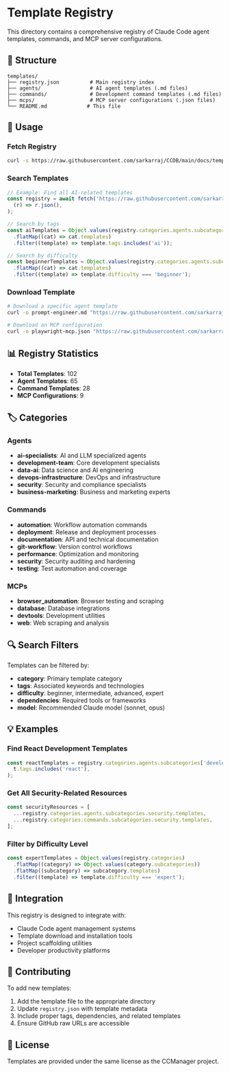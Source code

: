 # Template Registry

This directory contains a comprehensive registry of Claude Code agent templates, commands, and MCP server configurations.

## 📁 Structure

```
templates/
├── registry.json          # Main registry index
├── agents/                # AI agent templates (.md files)
├── commands/              # Development command templates (.md files)
├── mcps/                  # MCP server configurations (.json files)
└── README.md             # This file
```

## 🚀 Usage

### Fetch Registry

```bash
curl -s https://raw.githubusercontent.com/sarkarraj/CCDB/main/docs/templates/registry.json
```

### Search Templates

```javascript
// Example: Find all AI-related templates
const registry = await fetch('https://raw.githubusercontent.com/sarkarraj/CCDB/main/docs/templates/registry.json').then(
  (r) => r.json(),
);

// Search by tags
const aiTemplates = Object.values(registry.categories.agents.subcategories)
  .flatMap((cat) => cat.templates)
  .filter((template) => template.tags.includes('ai'));

// Search by difficulty
const beginnerTemplates = Object.values(registry.categories.agents.subcategories)
  .flatMap((cat) => cat.templates)
  .filter((template) => template.difficulty === 'beginner');
```

### Download Template

```bash
# Download a specific agent template
curl -o prompt-engineer.md "https://raw.githubusercontent.com/sarkarraj/CCDB/main/docs/templates/agents/ai-specialists/prompt-engineer.md"

# Download an MCP configuration
curl -o playwright-mcp.json "https://raw.githubusercontent.com/sarkarraj/CCDB/main/docs/templates/mcps/browser_automation/playwright-mcp-server.json"
```

## 📊 Registry Statistics

- **Total Templates**: 102
- **Agent Templates**: 65
- **Command Templates**: 28
- **MCP Configurations**: 9

## 🏷️ Categories

### Agents

- **ai-specialists**: AI and LLM specialized agents
- **development-team**: Core development specialists
- **data-ai**: Data science and AI engineering
- **devops-infrastructure**: DevOps and infrastructure
- **security**: Security and compliance specialists
- **business-marketing**: Business and marketing experts

### Commands

- **automation**: Workflow automation commands
- **deployment**: Release and deployment processes
- **documentation**: API and technical documentation
- **git-workflow**: Version control workflows
- **performance**: Optimization and monitoring
- **security**: Security auditing and hardening
- **testing**: Test automation and coverage

### MCPs

- **browser_automation**: Browser testing and scraping
- **database**: Database integrations
- **devtools**: Development utilities
- **web**: Web scraping and analysis

## 🔍 Search Filters

Templates can be filtered by:

- **category**: Primary template category
- **tags**: Associated keywords and technologies
- **difficulty**: beginner, intermediate, advanced, expert
- **dependencies**: Required tools or frameworks
- **model**: Recommended Claude model (sonnet, opus)

## 💡 Examples

### Find React Development Templates

```javascript
const reactTemplates = registry.categories.agents.subcategories['development-team'].templates.filter((t) =>
  t.tags.includes('react'),
);
```

### Get All Security-Related Resources

```javascript
const securityResources = [
  ...registry.categories.agents.subcategories.security.templates,
  ...registry.categories.commands.subcategories.security.templates,
];
```

### Filter by Difficulty Level

```javascript
const expertTemplates = Object.values(registry.categories)
  .flatMap((category) => Object.values(category.subcategories))
  .flatMap((subcategory) => subcategory.templates)
  .filter((template) => template.difficulty === 'expert');
```

## 🔗 Integration

This registry is designed to integrate with:

- Claude Code agent management systems
- Template download and installation tools
- Project scaffolding utilities
- Developer productivity platforms

## 🤝 Contributing

To add new templates:

1. Add the template file to the appropriate directory
2. Update `registry.json` with template metadata
3. Include proper tags, dependencies, and related templates
4. Ensure GitHub raw URLs are accessible

## 📄 License

Templates are provided under the same license as the CCManager project.
